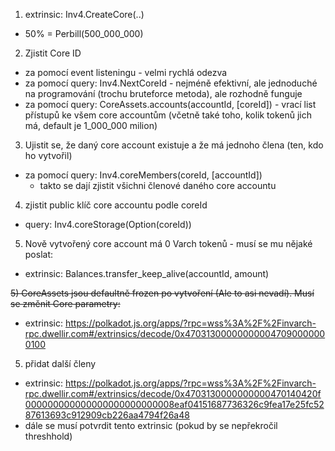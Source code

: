 
1) extrinsic: Inv4.CreateCore(..)
  - 50% = Perbill(500_000_000)

2) Zjistit Core ID
  - za pomocí event listeningu - velmi rychlá odezva
  - za pomocí query: Inv4.NextCoreId - nejméně efektivní, ale jednoduché na programování (trochu bruteforce metoda), ale rozhodně funguje
  - za pomocí query: CoreAssets.accounts(accountId, [coreId]) - vrací list přístupů ke všem core accountům (včetně také toho, kolik tokenů jich má, default je 1_000_000 milion)

3) Ujistit se, že daný core account existuje a že má jednoho člena (ten, kdo ho vytvořil)
  - za pomocí query: Inv4.coreMembers(coreId, [accountId])
    - takto se dají zjistit všichni členové daného core accountu

4) zjistit public klíč core accountu podle coreId
  - query: Inv4.coreStorage(Option(coreId))

5) Nově vytvořený core account má 0 Varch tokenů - musí se mu nějaké poslat:
  - extrinsic: Balances.transfer_keep_alive(accountId, amount)

~~5) CoreAssets jsou defaultně frozen po vytvoření (Ale to asi nevadí). Musí se změnit Core parametry:~~
  - extrinsic: https://polkadot.js.org/apps/?rpc=wss%3A%2F%2Finvarch-rpc.dwellir.com#/extrinsics/decode/0x470313000000000047090000000100

5) přidat další členy
  - extrinsic: https://polkadot.js.org/apps/?rpc=wss%3A%2F%2Finvarch-rpc.dwellir.com#/extrinsics/decode/0x4703130000000000470140420f000000000000000000000000008eaf04151687736326c9fea17e25fc5287613693c912909cb226aa4794f26a48
  - dále se musí potvrdit tento extrinsic (pokud by se nepřekročil threshhold)
